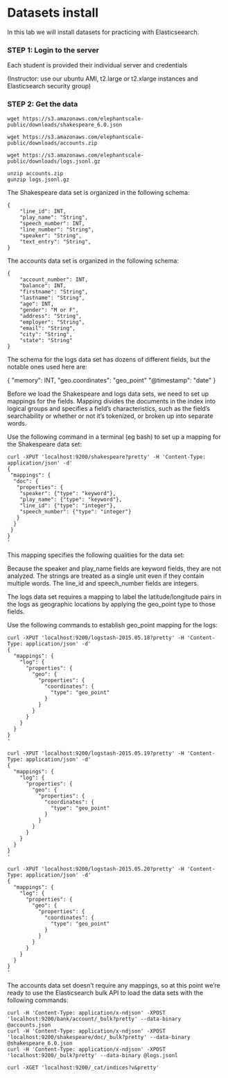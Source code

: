 # Datasets install

In this lab we will install datasets for practicing with Elasticseearch.


### STEP 1: Login to the server
 
Each student is provided their individual server and credentials

(Instructor: use our ubuntu AMI, t2.large or t2.xlarge instances and Elasticsearch security group)

### STEP 2: Get the data

    wget https://s3.amazonaws.com/elephantscale-public/downloads/shakespeare_6.0.json
    
    wget https://s3.amazonaws.com/elephantscale-public/downloads/accounts.zip
    
    wget https://s3.amazonaws.com/elephantscale-public/downloads/logs.jsonl.gz
    
    unzip accounts.zip
    gunzip logs.jsonl.gz
    
The Shakespeare data set is organized in the following schema:

    {
        "line_id": INT,
        "play_name": "String",
        "speech_number": INT,
        "line_number": "String",
        "speaker": "String",
        "text_entry": "String",
    }
    
The accounts data set is organized in the following schema:

    {
        "account_number": INT,
        "balance": INT,
        "firstname": "String",
        "lastname": "String",
        "age": INT,
        "gender": "M or F",
        "address": "String",
        "employer": "String",
        "email": "String",
        "city": "String",
        "state": "String"
    }
    
The schema for the logs data set has dozens of different fields, but the notable ones used here are:

{
    "memory": INT,
    "geo.coordinates": "geo_point"
    "@timestamp": "date"
}

Before we load the Shakespeare and logs data sets, we need to set up mappings for the fields. Mapping divides the documents in the index into logical groups and specifies a field’s characteristics, such as the field’s searchability or whether or not it’s tokenized, or broken up into separate words.

Use the following command in a terminal (eg bash) to set up a mapping for the Shakespeare data set:


    curl -XPUT 'localhost:9200/shakespeare?pretty' -H 'Content-Type: application/json' -d'
    {
     "mappings": {
      "doc": {
       "properties": {
        "speaker": {"type": "keyword"},
        "play_name": {"type": "keyword"},
        "line_id": {"type": "integer"},
        "speech_number": {"type": "integer"}
       }
      }
     }
    }
    '
    
This mapping specifies the following qualities for the data set:

Because the speaker and play_name fields are keyword fields, they are not analyzed. The strings are treated as a single unit even if they contain multiple words.
The line_id and speech_number fields are integers.

The logs data set requires a mapping to label the latitude/longitude pairs in the logs as geographic locations by applying the geo_point type to those fields.

Use the following commands to establish geo_point mapping for the logs:

    curl -XPUT 'localhost:9200/logstash-2015.05.18?pretty' -H 'Content-Type: application/json' -d'
    {
      "mappings": {
        "log": {
          "properties": {
            "geo": {
              "properties": {
                "coordinates": {
                  "type": "geo_point"
                }
              }
            }
          }
        }
      }
    }
    '

    curl -XPUT 'localhost:9200/logstash-2015.05.19?pretty' -H 'Content-Type: application/json' -d'
    {
      "mappings": {
        "log": {
          "properties": {
            "geo": {
              "properties": {
                "coordinates": {
                  "type": "geo_point"
                }
              }
            }
          }
        }
      }
    }
    '

    curl -XPUT 'localhost:9200/logstash-2015.05.20?pretty' -H 'Content-Type: application/json' -d'
    {
      "mappings": {
        "log": {
          "properties": {
            "geo": {
              "properties": {
                "coordinates": {
                  "type": "geo_point"
                }
              }
            }
          }
        }
      }
    }
    '

The accounts data set doesn’t require any mappings, so at this point we’re ready to use the Elasticsearch bulk API to load the data sets with the following commands:

    curl -H 'Content-Type: application/x-ndjson' -XPOST 'localhost:9200/bank/account/_bulk?pretty' --data-binary @accounts.json
    curl -H 'Content-Type: application/x-ndjson' -XPOST 'localhost:9200/shakespeare/doc/_bulk?pretty' --data-binary @shakespeare_6.0.json
    curl -H 'Content-Type: application/x-ndjson' -XPOST 'localhost:9200/_bulk?pretty' --data-binary @logs.jsonl
    
    curl -XGET 'localhost:9200/_cat/indices?v&pretty'
